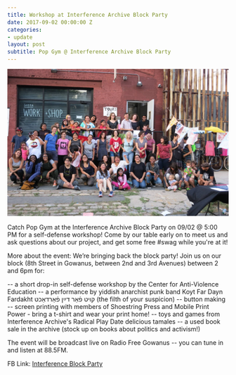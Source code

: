 ```yaml
---
title: Workshop at Interference Archive Block Party
date: 2017-09-02 00:00:00 Z
categories:
- update
layout: post
subtitle: Pop Gym @ Interference Archive Block Party
---
```


![Pop Gym at Interference Archive Block Party](/assets/interference.jpg)

Catch Pop Gym at the Interference Archive Block Party on 09/02 @ 5:00 PM for a self-defense workshop! Come by our table early on to meet us and ask questions about our project, and get some free #swag while you're at it!

More about the event:
We’re bringing back the block party! Join us on our block (8th Street in Gowanus, between 2nd and 3rd Avenues) between 2 and 6pm for:

-- a short drop-in self-defense workshop by the Center for Anti-Violence Education
-- a performance by yiddish anarchist punk band Koyt Far Dayn Fardakht קױט פֿאַר דײַן פֿאַרדאַכט (the filth of your suspicion)
-- button making
-- screen printing with members of Shoestring Press and Mobile Print Power - bring a t-shirt and wear your print home!
-- toys and games from Interference Archive's Radical Play Date
delicious tamales
-- a used book sale in the archive (stock up on books about politics and activism!)

The event will be broadcast live on Radio Free Gowanus -- you can tune in and listen at 88.5FM.

FB Link: [Interference Block Party](https://www.facebook.com/events/139143073352617/)
